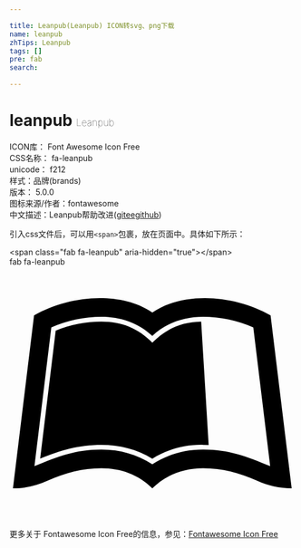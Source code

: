```yaml
---

title: Leanpub(Leanpub) ICON转svg、png下载
name: leanpub
zhTips: Leanpub
tags: []
pre: fab
search: 

---
```


# leanpub  <small style="font-size: 60%;font-weight: 100">Leanpub</small>


<div class="detail-page">
<p>
<span>
ICON库：
<span class="badge-secondary badge">Font Awesome Icon Free</span> 
</span>
<br/>
<span>
CSS名称：
<span class="badge-secondary badge">fa-leanpub</span> 
</span>
<br/>
<span>
unicode：
<span class="badge-secondary badge">f212</span> 
<copy-btn content='f212' btn-title=""></copy-btn>
<copy-btn :content='String.fromCodePoint(parseInt("f212", 16))' btn-title="复制U"></copy-btn>
</span><br/><span>样式：<span class="badge-light badge">品牌(brands)</span></span>
<br/>
<span>
版本：
<span class="badge-secondary badge">5.0.0</span> 
</span>
<br/>
<span>图标来源/作者：<span class="badge-light badge">fontawesome</span></span> 
<br/>
<span class="zh-detail">中文描述：<span class="badge-primary badge">Leanpub</span><span class="help-link"><span>帮助改进</span>(<a href="https://gitee.com/liuwave/icon-helper/edit/master/json/fontawesome/brands/leanpub.json" target="_blank" rel="noopener noreferrer">gitee</a><a href="https://github.com/liuwave/icon-helper/edit/master/json/fontawesome/brands/leanpub.json" target="_blank" rel="noopener noreferrer">github</a></span>)</span><br/>
</p>
</div>
<div class="alert alert-dark">
  <i class="fab fa-leanpub fa-xs"></i>
  <i class="fab fa-leanpub fa-sm"></i>
  <i class="fab fa-leanpub fa-lg"></i>
  <i class="fab fa-leanpub fa-2x"></i>
  <i class="fab fa-leanpub fa-3x"></i>
  <i class="fab fa-leanpub fa-5x"></i>
  <i class="fab fa-leanpub fa-7x"></i>
</div>
<div>
  <p>引入css文件后，可以用<code>&lt;span&gt;</code>包裹，放在页面中。具体如下所示：    
  </p>
  <div class="alert alert-primary" style="font-size: 14px">
    &lt;span class="fab fa-leanpub" aria-hidden="true"&gt;&lt;/span&gt;
    <copy-btn content='<span class="fab fa-leanpub" aria-hidden="true"></span>'></copy-btn>
  </div>
  <div class="alert alert-secondary">
    <i class="fab fa-leanpub"
    style="font-size: 24px"
    aria-hidden="true"></i> fab fa-leanpub
    <copy-btn content="fab fa-leanpub" btn-title="复制图标名称"></copy-btn>
  </div>
</div>
<div id="svg" class="svg-wrap">
<svg xmlns="http://www.w3.org/2000/svg" viewBox="0 0 576 512"><path d="M386.539 111.485l15.096 248.955-10.979-.275c-36.232-.824-71.64 8.783-102.657 27.997-31.016-19.214-66.424-27.997-102.657-27.997-45.564 0-82.07 10.705-123.516 27.723L93.117 129.6c28.546-11.803 61.484-18.115 92.226-18.115 41.173 0 73.836 13.175 102.657 42.544 27.723-28.271 59.013-41.721 98.539-42.544zM569.07 448c-25.526 0-47.485-5.215-70.542-15.645-34.31-15.645-69.993-24.978-107.871-24.978-38.977 0-74.934 12.901-102.657 40.623-27.723-27.723-63.68-40.623-102.657-40.623-37.878 0-73.561 9.333-107.871 24.978C55.239 442.236 32.731 448 8.303 448H6.93L49.475 98.859C88.726 76.626 136.486 64 181.775 64 218.83 64 256.984 71.685 288 93.095 319.016 71.685 357.17 64 394.225 64c45.289 0 93.049 12.626 132.3 34.859L569.07 448zm-43.368-44.741l-34.036-280.246c-30.742-13.999-67.248-21.41-101.009-21.41-38.428 0-74.385 12.077-102.657 38.702-28.272-26.625-64.228-38.702-102.657-38.702-33.761 0-70.267 7.411-101.009 21.41L50.298 403.259c47.211-19.487 82.894-33.486 135.045-33.486 37.604 0 70.817 9.606 102.657 29.644 31.84-20.038 65.052-29.644 102.657-29.644 52.151 0 87.834 13.999 135.045 33.486z"/></svg>
</div>
<detail full-name='fa-leanpub'></detail>
    
<div><p>更多关于  Fontawesome Icon Free的信息，参见：<a target="_blank" href="https://iconhelper.cn/fontawesome.html">Fontawesome Icon Free</a>
</p></div>
